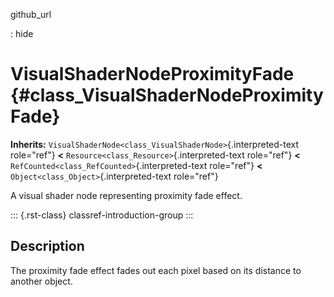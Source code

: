 github_url

:   hide

# VisualShaderNodeProximityFade {#class_VisualShaderNodeProximityFade}

**Inherits:**
`VisualShaderNode<class_VisualShaderNode>`{.interpreted-text role="ref"}
**\<** `Resource<class_Resource>`{.interpreted-text role="ref"} **\<**
`RefCounted<class_RefCounted>`{.interpreted-text role="ref"} **\<**
`Object<class_Object>`{.interpreted-text role="ref"}

A visual shader node representing proximity fade effect.

::: {.rst-class}
classref-introduction-group
:::

## Description

The proximity fade effect fades out each pixel based on its distance to
another object.
